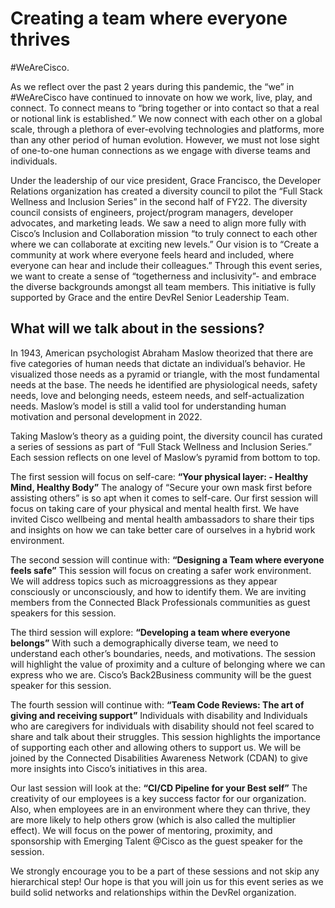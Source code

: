 # Creating a team where everyone thrives

#WeAreCisco.  

As we reflect over the past 2 years during this pandemic, the “we” in #WeAreCisco have continued to innovate on how we work, live, play, and connect. To connect means to “bring together or into contact so that a real or notional link is established.” We now connect with each other on a global scale, through a plethora of ever-evolving technologies and platforms, more than any other period of human evolution. However, we must not lose sight of one-to-one human connections as we engage with diverse teams and individuals. 

Under the leadership of our vice president, Grace Francisco, the Developer Relations organization has created a diversity council to pilot the “Full Stack Wellness and Inclusion Series” in the second half of FY22. The diversity council consists of engineers, project/program managers, developer advocates, and marketing leads. We saw a need to align more fully with Cisco’s Inclusion and Collaboration mission “to truly connect to each other where we can collaborate at exciting new levels.” Our vision is to “Create a community at work where everyone feels heard and included, where everyone can hear and include their colleagues.” Through this event series, we want to create a sense of “togetherness and inclusivity”- and embrace the diverse backgrounds amongst all team members. This initiative is fully supported by Grace and the entire DevRel Senior Leadership Team.  


## What will we talk about in the sessions?

In 1943, American psychologist Abraham Maslow theorized that there are five categories of human needs that dictate an individual’s behavior. He visualized those needs as a pyramid or triangle, with the most fundamental needs at the base. The needs he identified are physiological needs, safety needs, love and belonging needs, esteem needs, and self-actualization needs. Maslow’s model is still a valid tool for understanding human motivation and personal development in 2022.

Taking Maslow’s theory as a guiding point, the diversity council has curated a series of sessions as part of “Full Stack Wellness and Inclusion Series.” Each session reflects on one level of Maslow’s pyramid from bottom to top.

The first session will focus on self-care: **“Your physical layer: - Healthy Mind, Healthy Body”** The analogy of “Secure your own mask first before assisting others” is so apt when it comes to self-care. Our first session will focus on taking care of your physical and mental health first. We have invited Cisco wellbeing and mental health ambassadors to share their tips and insights on how we can take better care of ourselves in a hybrid work environment. 

The second session will continue with: **“Designing a Team where everyone feels safe”** This session will focus on creating a safer work environment. We will address topics such as microaggressions as they appear consciously or unconsciously, and how to identify them. We are inviting members from the Connected Black Professionals communities as guest speakers for this session. 

The third session will explore: **“Developing a team where everyone belongs”** With such a demographically diverse team, we need to understand each other’s boundaries, needs, and motivations. The session will highlight the value of proximity and a culture of belonging where we can express who we are. Cisco’s Back2Business community will be the guest speaker for this session. 

The fourth session will continue with: **“Team Code Reviews: The art of giving and receiving support”** Individuals with disability and Individuals who are caregivers for individuals with disability should not feel scared to share and talk about their struggles. This session highlights the importance of supporting each other and allowing others to support us. We will be joined by the Connected Disabilities Awareness Network (CDAN) to give more insights into Cisco’s initiatives in this area. 

Our last session will look at the: **“CI/CD Pipeline for your Best self”** The creativity of our employees is a key success factor for our organization. Also, when employees are in an environment where they can thrive, they are more likely to help others grow (which is also called the multiplier effect). We will focus on the power of mentoring, proximity, and sponsorship with Emerging Talent @Cisco as the guest speaker for the session. 

We strongly encourage you to be a part of these sessions and not skip any hierarchical step! Our hope is that you will join us for this event series as we build solid networks and relationships within the DevRel organization. 
